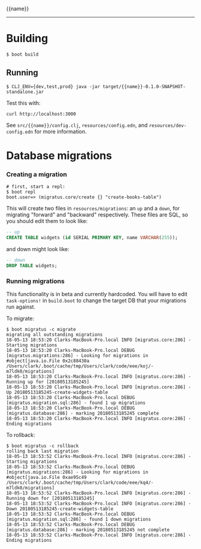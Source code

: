 {{name}}

---

# Building

`$ boot build`

## Running

`$ CLJ_ENV={dev,test,prod} java -jar target/{{name}}-0.1.0-SNAPSHOT-standalone.jar`

Test this with:

`curl http://localhost:3000`

See `src/{{name}}/config.clj`, `resources/config.edn`, and `resources/dev-config.edn` for more information.

# Database migrations

### Creating a migration

```
# first, start a repl:
$ boot repl
boot.user=> (migratus.core/create {} "create-books-table")
```

This will create two files in `resources/migrations`: an `up` and a `down`, for migrating "forward" and "backward" respectively. These files are SQL, so you should edit them to look like:

```sql
-- up
CREATE TABLE widgets (id SERIAL PRIMARY KEY, name VARCHAR(255));
```

and down might look like:

```sql
-- down
DROP TABLE widgets;
```

### Running migrations

This functionality is in beta and currently hardcoded. You will have to edit `task-options!` in `build.boot` to change the target DB that your migrations run against.


To migrate:

```
$ boot migratus -c migrate
migrating all outstanding migrations
18-05-13 18:53:20 Clarks-MacBook-Pro.local INFO [migratus.core:286] - Starting migrations
18-05-13 18:53:20 Clarks-MacBook-Pro.local DEBUG [migratus.migrations:286] - Looking for migrations in #object[java.io.File 0x2c88430a /Users/clark/.boot/cache/tmp/Users/clark/code/eee/koj/-m7ldk0/migrations]
18-05-13 18:53:20 Clarks-MacBook-Pro.local INFO [migratus.core:286] - Running up for [20180513185245]
18-05-13 18:53:20 Clarks-MacBook-Pro.local INFO [migratus.core:286] - Up 20180513185245-create-widgets-table
18-05-13 18:53:20 Clarks-MacBook-Pro.local DEBUG [migratus.migration.sql:286] - found 1 up migrations
18-05-13 18:53:20 Clarks-MacBook-Pro.local DEBUG [migratus.database:286] - marking 20180513185245 complete
18-05-13 18:53:20 Clarks-MacBook-Pro.local INFO [migratus.core:286] - Ending migrations

```

To rollback:

```
$ boot migratus -c rollback
rolling back last migration
18-05-13 18:53:52 Clarks-MacBook-Pro.local INFO [migratus.core:286] - Starting migrations
18-05-13 18:53:52 Clarks-MacBook-Pro.local DEBUG [migratus.migrations:286] - Looking for migrations in #object[java.io.File 0xae95c49 /Users/clark/.boot/cache/tmp/Users/clark/code/eee/kq4/-m7ldk0/migrations]
18-05-13 18:53:52 Clarks-MacBook-Pro.local INFO [migratus.core:286] - Running down for [20180513185245]
18-05-13 18:53:52 Clarks-MacBook-Pro.local INFO [migratus.core:286] - Down 20180513185245-create-widgets-table
18-05-13 18:53:52 Clarks-MacBook-Pro.local DEBUG [migratus.migration.sql:286] - found 1 down migrations
18-05-13 18:53:52 Clarks-MacBook-Pro.local DEBUG [migratus.database:286] - marking 20180513185245 not complete
18-05-13 18:53:52 Clarks-MacBook-Pro.local INFO [migratus.core:286] - Ending migrations
```
